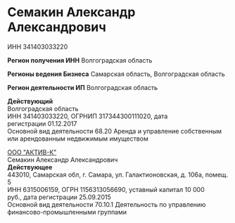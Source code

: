 # Семакин Александр Александрович

ИНН 341403033220

**Регион получения ИНН**
Волгоградская область  
  
**Регионы ведения Бизнеса**
Самарская область, Волгоградская область  
  
**Регион деятельности ИП**
Волгоградская область

**Действующий**  
Волгоградская область  
ИНН 341403033220, ОГРНИП 317344300111020, дата регистрации 01.12.2017  
Основной вид деятельности 68.20 Аренда и управление собственным или арендованным недвижимым имуществом

[ООО "АКТИВ-К"](https://zachestnyibiznes.ru/company/ul/1156313056690_6315006159_OOO-AKTIV-K)  
Семакин Александр Александрович  
**Действующее**  
443010, Самарская обл, г. Самара, ул. Галактионовская, д. 106а, помещ. 5  
ИНН 6315006159, ОГРН 1156313056690, уставный капитал 10 000 руб., дата регистрации 25.09.2015  
Основной вид деятельности 70.10.1 Деятельность по управлению финансово-промышленными группами

